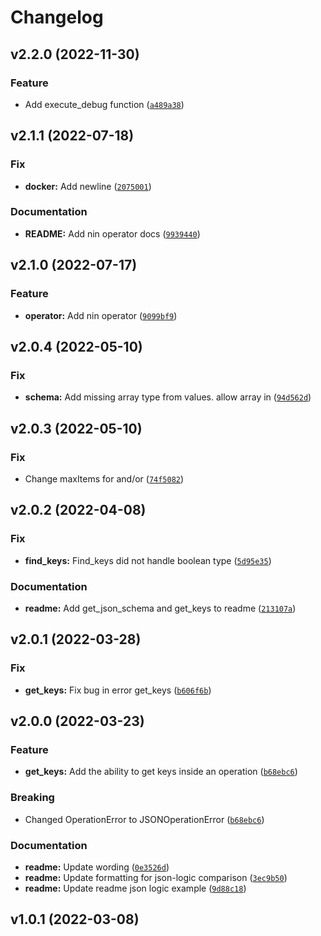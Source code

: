 # Changelog

<!--next-version-placeholder-->

## v2.2.0 (2022-11-30)
### Feature
* Add execute_debug function ([`a489a38`](https://github.com/cedar-team/json-operations/commit/a489a38c4dbda69742d7cf61d6454a78d5119c17))

## v2.1.1 (2022-07-18)
### Fix
* **docker:** Add newline ([`2075001`](https://github.com/cedar-team/json-operations/commit/2075001b3d1e710cdf48f4d3680c30c1e9d8b747))

### Documentation
* **README:** Add nin operator docs ([`9939440`](https://github.com/cedar-team/json-operations/commit/99394401ea909fdc1433008f901c7d6b85864e53))

## v2.1.0 (2022-07-17)
### Feature
* **operator:** Add nin operator ([`9099bf9`](https://github.com/cedar-team/json-operations/commit/9099bf9b2289f9207c8ffa9899618a53ecb48d29))

## v2.0.4 (2022-05-10)
### Fix
* **schema:** Add missing array type from values. allow array in ([`94d562d`](https://github.com/cedar-team/json-operations/commit/94d562d12090eca3186f22cc7d665d2cf2b9dfab))

## v2.0.3 (2022-05-10)
### Fix
* Change maxItems for and/or ([`74f5082`](https://github.com/cedar-team/json-operations/commit/74f508251e0aa152726f1ca63fa246d07db6e853))

## v2.0.2 (2022-04-08)
### Fix
* **find_keys:** Find_keys did not handle boolean type ([`5d95e35`](https://github.com/cedar-team/json-operations/commit/5d95e354e6955f54cd07decfb1fb62a0d33861ad))

### Documentation
* **readme:** Add get_json_schema and get_keys to readme ([`213107a`](https://github.com/cedar-team/json-operations/commit/213107a0f4d518b4df358290d9cf69615a53541d))

## v2.0.1 (2022-03-28)
### Fix
* **get_keys:** Fix bug in error get_keys ([`b606f6b`](https://github.com/cedar-team/json-operations/commit/b606f6ba2781a3f43dd0bae4d255de77059b72b7))

## v2.0.0 (2022-03-23)
### Feature
* **get_keys:** Add the ability to get keys inside an operation ([`b68ebc6`](https://github.com/cedar-team/json-operations/commit/b68ebc65480a8016f61441840eb7ae8214a61cf5))

### Breaking
* Changed OperationError to JSONOperationError  ([`b68ebc6`](https://github.com/cedar-team/json-operations/commit/b68ebc65480a8016f61441840eb7ae8214a61cf5))

### Documentation
* **readme:** Update wording ([`0e3526d`](https://github.com/cedar-team/json-operations/commit/0e3526db047153b760248f8b8ab7b972ef33d9f4))
* **readme:** Update formatting for json-logic comparison ([`3ec9b50`](https://github.com/cedar-team/json-operations/commit/3ec9b5076dddb80cab44d36674eadd361b87d871))
* **readme:** Update readme json logic example ([`9d88c18`](https://github.com/cedar-team/json-operations/commit/9d88c18e2f237fea07a13707c410e9af1f6695da))

## v1.0.1 (2022-03-08)

